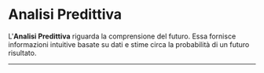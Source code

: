 # Analisi Predittiva #
L'**Analisi Predittiva** riguarda la comprensione del futuro. Essa fornisce informazioni intuitive basate su dati e stime circa la probabilità di un futuro risultato.

---------------------------------------------------------------